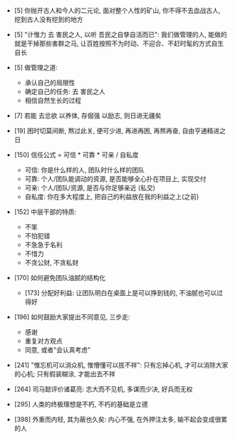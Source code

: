 - [5] 你抛开古人和今人的二元论, 面对整个人性的矿山, 你不得不去血战古人, 挖到古人没有挖到的地方

- [5] "计惟力 去 害民之人, 以听 吾民之自孳自活而已": 我们做管理的人, 能做的就是干掉那些害群之马, 让百姓按照不为时动、不迎合、不赶时髦的方式自生自长

- [5] 做管理之道: 
  - 承认自己的局限性
  - 确定自己的任务: 去 害民之人
  - 相信自然生长的过程
  
- [7] 若能 去忿欲 以养体, 存倔强 以励志, 则日进无疆矣

- [19] 困时切莫间断, 熬过此关, 便可少进, 再进再困, 再熬再奋, 自由亨通精进之日

- [150] 信任公式 = 可信 * 可靠 * 可亲 / 自私度
  - 可信: 你是什么样的人, 团队时什么样的团队
  - 可靠: 个人/团队能调动的资源, 是否能够全心扑在项目上, 实现交付
  - 可亲: 个人/团队/资源, 是否与你足够亲近 (私交)
  - 自私度: 你在多大程度上, 把自己的利益放在我的利益之上(之前)

- [152] 中层干部的特质: 
  - 不笨
  - 不怕犯错
  - 不急急于名利
  - 不惜力
  - 不贪公财, 不贪私财
  
- [170] 如何避免团队油腻的结构化
  - [173] 分配好利益: 让团队明白在桌面上是可以挣到钱的, 不油腻也可以过得好
  
- [196] 如何鼓励大家提出不同意见, 三步走:
  - 感谢
  - 重复对方观点
  - 同意, 或者"会认真考虑"
  
- [241] "惟忘机可以消众机, 惟懵懂可以拔不祥": 只有忘掉心机, 才可以消除大家的心机; 只有假装糊涂, 才能出去不祥

- [264] 司马懿评价诸葛亮: 志大而不见机, 多谋而少决, 好兵而无权

- [295] 人类的终极理想是不朽, 不朽的基础是立德

- [398] 外重而内轻, 其为蔽也久矣: 内心不强, 在外押注太多, 输不起会变成很累的人
